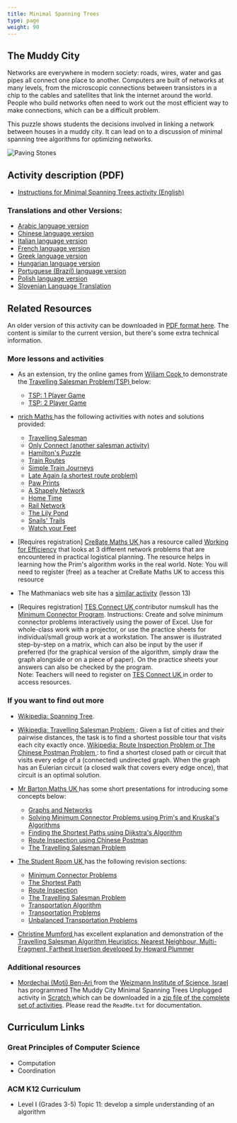 ```yaml
---
title: Minimal Spanning Trees
type: page
weight: 90
---
```

## The Muddy City

Networks are everywhere in modern society: roads, wires, water and gas pipes all connect one place to another.
Computers are built of networks at many levels, from the microscopic connections between transistors in a chip to the cables and satellites that link the internet around the world.
People who build networks often need to work out the most efficient way to make connections, which can be a difficult problem.

This puzzle shows students the decisions involved in linking a network between houses in a muddy city.
It can lead on to a discussion of minimal spanning tree algorithms for optimizing networks.

![Paving Stones](/images/activities/minimal-spanning-trees/paving-stones.jpg)

## Activity description (PDF)

- [Instructions for Minimal Spanning Trees activity (English)](/documents/activities/minimal-spanning-trees/unplugged-09-minimal_spanning_trees.pdf)

### Translations and other Versions:

- [Arabic language version](/documents/activities/minimal-spanning-trees/arabic_translation_minimal_spanning_trees.pdf)
- [Chinese language version](/documents/activities/minimal-spanning-trees/Minimal-Spanning-Trees-Chinese-Version.pdf)
- [Italian language version](/documents/activities/minimal-spanning-trees/min-span-trees-italian.pdf)
- [French language version](/documents/activities/minimal-spanning-trees/09_fr_Arbres_couvrants.pdf)
- [Greek language version](/documents/activities/minimal-spanning-trees/unplugged-09-minimal_spanning_trees_greek.pdf)
- [Hungarian language version](/documents/activities/minimal-spanning-trees/Minimal_Spanning_Tree_2015_v3.2.2_HU.pdf)
- [Portuguese (Brazil) language version](/documents/activities/minimal-spanning-trees/Portuguese-brazil-09.pdf)
- [Polish language version](/documents/activities/minimal-spanning-trees/A9.pdf)
- [Slovenian Language Translation](/documents/activities/minimal-spanning-trees/09-Minimalna-vpeta-drevesa.pdf)

## Related Resources

An older version of this activity can be downloaded in [PDF format here](/documents/activities/minimal-spanning-trees/unplugged-09-minimal_spanning_trees-original.pdf).
The content is similar to the current version, but there's some extra technical information.

### More lessons and activities

- As an extension, try the online games from [Wiliam Cook ](http://www.math.uwaterloo.ca/~bico//) to demonstrate the [Travelling Salesman Problem(TSP) ](https://en.wikipedia.org/wiki/Travelling_salesman_problem) below:
    - [TSP: 1 Player Game](http://www.math.uwaterloo.ca/tsp/games/tspOnePlayer.html)
    - [TSP: 2 Player Game](http://www.math.uwaterloo.ca/tsp/games/tspTwoPlayers.html)

- [nrich Maths ](https://nrich.maths.org/frontpage) has the following activities with notes and solutions provided:
    - [Travelling Salesman ](https://nrich.maths.org/2325)
    - [Only Connect (another salesman activity) ](https://nrich.maths.org/923)
    - [Hamilton's Puzzle ](https://nrich.maths.org/2320)
    - [Train Routes ](https://nrich.maths.org/5807)
    - [Simple Train Journeys ](https://nrich.maths.org/5806)
    - [Late Again (a shortest route problem) ](https://nrich.maths.org/2733)
    - [Paw Prints ](https://nrich.maths.org/2318)
    - [A Shapely Network ](https://nrich.maths.org/1095)
    - [Home Time ](https://nrich.maths.org/1094)
    - [Rail Network ](https://nrich.maths.org/957)
    - [The Lily Pond ](https://nrich.maths.org/222)
    - [Snails' Trails ](https://nrich.maths.org/216)
    - [Watch your Feet ](https://nrich.maths.org/102)

- [Requires registration] [Cre8ate Maths UK ](http://www.cre8atemaths.org.uk/) has a resource called [ Working for Efficiency](http://www.cre8atemaths.org.uk/getting-there/working-efficiency) that looks at 3 different network problems that are encountered in practical logistical planning. The resource helps in learning how the Prim's algorithm works in the real world. Note: You will need to register (free) as a teacher at Cre8ate Maths UK to access this resource
- The Mathmaniacs web site has a [similar activity](http://www.mathmaniacs.org/lessons/13-mst/index.html) (lesson 13)
- [Requires registration] [TES Connect UK ](https://www.tes.co.uk/)contributor numskull has the [Minimum Connector Program](https://www.tes.co.uk/teaching-resource/Minimum-Connector-Program-3005901/). Instructions: Create and solve minimum connector problems interactively using the power of Excel. Use for whole-class work with a projector, or use the practice sheets for individual/small group work at a workstation. The answer is illustrated step-by-step on a matrix, which can also be input by the user if preferred (for the graphical version of the algorithm, simply draw the graph alongside or on a piece of paper). On the practice sheets your answers can also be checked by the program.<br /> Note: Teachers will need to register on [TES Connect UK ](https://www.tes.co.uk/) in order to access resources.

### If you want to find out more

- [Wikipedia: Spanning Tree](https://en.wikipedia.org/wiki/Spanning_tree).
- [Wikipedia: Travelling Salesman Problem ](https://en.wikipedia.org/wiki/Travelling_salesman_problem): Given a list of cities and their pairwise distances, the task is to find a shortest possible tour that visits each city exactly once. [Wikipedia: Route Inspection Problem or The Chinese Postman Problem ](https://en.wikipedia.org/wiki/Chinese_postman): to find a shortest closed path or circuit that visits every edge of a (connected) undirected graph. When the graph has an Eulerian circuit (a closed walk that covers every edge once), that circuit is an optimal solution.

- [Mr Barton Maths UK ](http://www.mrbartonmaths.com/)has some short presentations for introducing some concepts below:
    - [Graphs and Networks ](http://www.mrbartonmaths.com/resources/a%20level/d1/Graphs%20and%20Networks.ppt)
    - [Solving Minimum Connector Problems using Prim's and Kruskal's Algorithms](http://www.mrbartonmaths.com/resources/a%20level/d1/Prim%27s%20and%20Kruskal.ppt)
    - [Finding the Shortest Paths using Dijkstra's Algorithm ](http://www.mrbartonmaths.com/resources/a%20level/d1/Dijkstra%27s%20Algorithm.ppt)
    - [Route Inspection using Chinese Postman](http://www.mrbartonmaths.com/resources/a%20level/d1/Chinese%20Postman.ppt)
    - [The Travelling Salesman Problem ](http://www.mrbartonmaths.com/resources/a%20level/d1/Travelling%20Salesperson.ppt)

- [The Student Room UK ](https://www.thestudentroom.co.uk/) has the following revision sections:
    - [Minimum Connector Problems ](https://www.thestudentroom.co.uk/wiki/Revision:Minimum_Connector_Problems)
    - [The Shortest Path ](https://www.thestudentroom.co.uk/wiki/Revision:The_Shortest_Path)
    - [Route Inspection ](https://www.thestudentroom.co.uk/revision/mathematics/route-inspection)
    - [The Travelling Salesman Problem ](https://www.thestudentroom.co.uk/revision/mathematics/the-travelling-salesman-problem)
    - [Transportation Algorithm ](https://www.thestudentroom.co.uk/revision/mathematics/transportation-algorithm)
    - [Transportation Problems ](https://www.thestudentroom.co.uk/wiki/Revision:Transportation_Problems)
    - [Unbalanced Transportation Problems ](https://www.thestudentroom.co.uk/revision/mathematics/unbalanced-transportation-problems)

- [Christine Mumford ](http://users.cs.cf.ac.uk/C.L.Mumford/) has excellent explanation and demonstration of the [Travelling Salesman Algorithm Heuristics: Nearest Neighbour, Multi-Fragment, Farthest Insertion developed by Howard Plummer ](http://users.cs.cf.ac.uk/C.L.Mumford/howard/Index.html)

### Additional resources

- [Mordechai (Moti) Ben-Ari ](http://www.weizmann.ac.il/sci-tea/benari/home) from the [ Weizmann Institute of Science, Israel ](https://www.weizmann.ac.il/pages/) has programmed The Muddy City Minimal Spanning Trees Unplugged activity in [Scratch ](https://scratch.mit.edu/) which can be downloaded in a [ zip file of the complete set of activities](https://code.google.com/archive/p/scratch-unplugged/downloads). Please read the `ReadMe.txt` for documentation.

## Curriculum Links

### Great Principles of Computer Science

- Computation
- Coordination

### ACM K12 Curriculum

- Level I (Grades 3-5) Topic 11: develop a simple understanding of an algorithm
